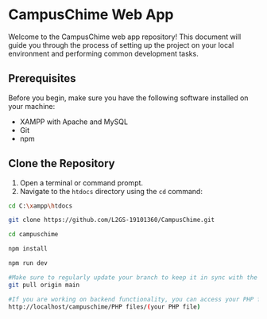 # CampusChime Web App

Welcome to the CampusChime web app repository! This document will guide you through the process of setting up the project on your local environment and performing common development tasks.

## Prerequisites

Before you begin, make sure you have the following software installed on your machine:

- XAMPP with Apache and MySQL
- Git
- npm

## Clone the Repository

1. Open a terminal or command prompt.
2. Navigate to the `htdocs` directory using the `cd` command:

```bash
cd C:\xampp\htdocs

git clone https://github.com/L2GS-19101360/CampusChime.git

cd campuschime

npm install

npm run dev

#Make sure to regularly update your branch to keep it in sync with the main branch:
git pull origin main

#If you are working on backend functionality, you can access your PHP files using the following URL:
http://localhost/campuschime/PHP files/(your PHP file)

